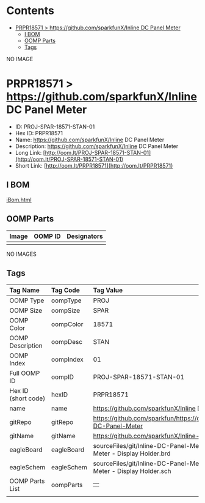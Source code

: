 



Contents
========

* [PRPR18571 > https://github.com/sparkfunX/Inline DC Panel Meter](#prpr18571--httpsgithubcomsparkfunxinline-dc-panel-meter)
	* [I BOM](#i-bom)
	* [OOMP Parts](#oomp-parts)
	* [Tags](#tags)
  
NO IMAGE  
# PRPR18571 > https://github.com/sparkfunX/Inline DC Panel Meter

- ID: PROJ-SPAR-18571-STAN-01
- Hex ID: PRPR18571
- Name: https://github.com/sparkfunX/Inline DC Panel Meter
- Description: https://github.com/sparkfunX/Inline DC Panel Meter
- Long Link: [http://oom.lt/PROJ-SPAR-18571-STAN-01](http://oom.lt/PROJ-SPAR-18571-STAN-01)
- Short Link: [http://oom.lt/PRPR18571](http://oom.lt/PRPR18571)

## I BOM
  
[iBom.html](https://htmlpreview.github.io/?https://github.com/oomlout/oomlout_OOMP_projects_V2/blob/main/PROJ/SPAR/18571/STAN/01/ibom.html)
## OOMP Parts
  

|Image|OOMP ID|Designators|
| :--- | :--- | :--- |
||||
  
NO IMAGES  
## Tags
  

|Tag Name|Tag Code|Tag Value|
| :--- | :--- | :--- |
|OOMP Type|oompType|PROJ|
|OOMP Size|oompSize|SPAR|
|OOMP Color|oompColor|18571|
|OOMP Description|oompDesc|STAN|
|OOMP Index|oompIndex|01|
|Full OOMP ID|oompID|PROJ-SPAR-18571-STAN-01|
|Hex ID (short code)|hexID|PRPR18571|
|name|name|https://github.com/sparkfunX/Inline DC Panel Meter|
|gitRepo|gitRepo|https://github.com/sparkfun/https://github.com/sparkfunX/Inline-DC-Panel-Meter|
|gitName|gitName|https://github.com/sparkfunX/Inline-DC-Panel-Meter|
|eagleBoard|eagleBoard|sourceFiles/git/Inline-DC-Panel-Meter/Hardware/Inline DC Panel Meter - Display Holder.brd|
|eagleSchem|eagleSchem|sourceFiles/git/Inline-DC-Panel-Meter/Hardware/Inline DC Panel Meter - Display Holder.sch|
|OOMP Parts List|oompParts|<table><tr><td></td></tr></table>|
||||
